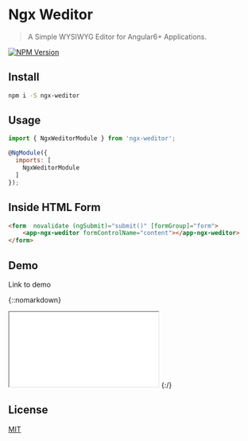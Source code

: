 # Ngx Weditor

> A Simple WYSIWYG Editor for Angular6+ Applications.

[![NPM Version][npm-image]][npm-url]


## Install

```bash
npm i -S ngx-weditor
```

## Usage

```javascript
import { NgxWeditorModule } from 'ngx-weditor';

@NgModule({
  imports: [
    NgxWeditorModule
  ]
});
```

## Inside HTML Form

```html
<form  novalidate (ngSubmit)="submit()" [formGroup]="form">
	<app-ngx-weditor formControlName="content"></app-ngx-weditor>
</form>
```

## Demo

Link to demo

{::nomarkdown}
<iframe src="index.html"></iframe>
{:/}

## License

[MIT](http://vjpr.mit-license.org)

[npm-image]: https://img.shields.io/npm/v/ngx-weditor.svg
[npm-url]: https://www.npmjs.com/package/ngx-weditor
